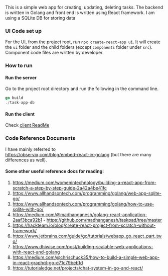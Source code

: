 This is a simple web app for creating, updating, deleting tasks. The backend is written in Golang and front end is written using React framework. I am using a SQLite DB for storing data


### UI Code set up

For the UI, from the project root, run `npx create-react-app ui`. It will create the `ui` folder and the child folders (except `components` folder under `src`). Component code files are written by developer.

### How to run

#### Run the server
Go to the project root directory and run the following in the command line. 

```go
go build
./task-app-db
```

#### Run the client

Check [client ReadMe](ui/README.md)


### Code Reference Documents
I have mainly referred to   
https://observiq.com/blog/embed-react-in-golang (but there are many differences as well). 

#### Some other useful reference docs for reading: 

1. https://medium.com/womenintechnology/building-a-react-app-from-scratch-a-step-by-step-guide-2a42a4be41fc
2. https://www.allhandsontech.com/programming/golang/web-app-sqlite-go/
3. https://www.allhandsontech.com/programming/golang/how-to-use-sqlite-with-go/
3. https://medium.com/@madhanganesh/golang-react-application-2aaf3bca92b1 - https://github.com/madhanganesh/taskpad/tree/master
4. https://hackteam.io/blog/create-react-project-from-scratch-without-framework/
5. https://www.jetbrains.com/guide/go/tutorials/webapp_go_react_part_two/
6. https://www.dhiwise.com/post/building-scalable-web-applications-with-react-and-golang
7. https://medium.com/@chrischuck35/how-to-build-a-simple-web-app-in-react-graphql-go-e71c79beb1d
8. https://tutorialedge.net/projects/chat-system-in-go-and-react/